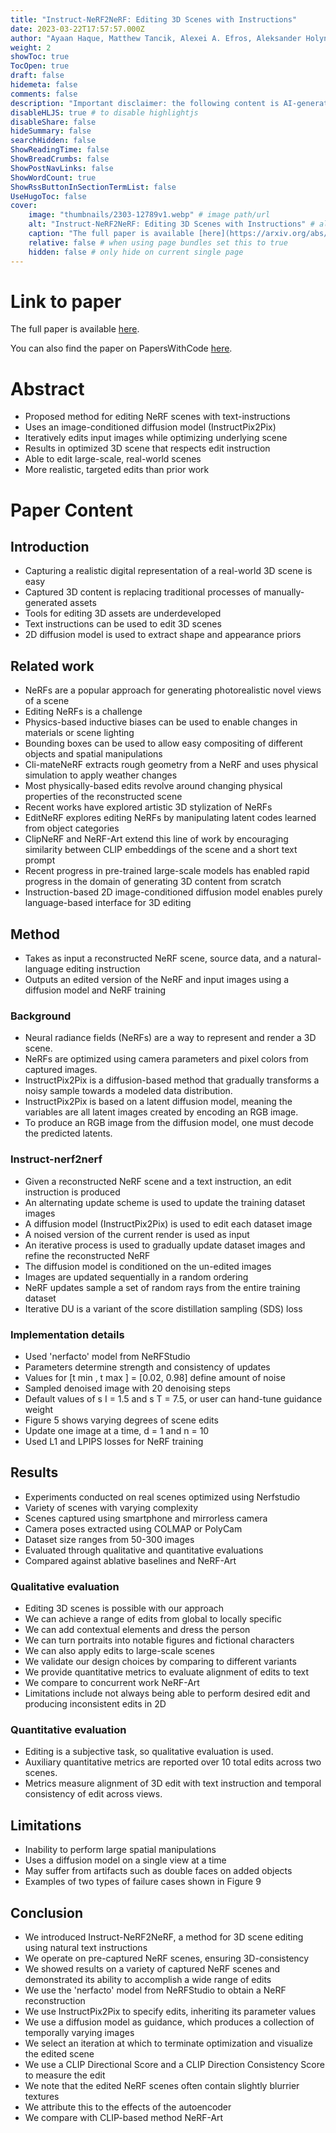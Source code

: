```yaml
---
title: "Instruct-NeRF2NeRF: Editing 3D Scenes with Instructions"
date: 2023-03-22T17:57:57.000Z
author: "Ayaan Haque, Matthew Tancik, Alexei A. Efros, Aleksander Holynski, Angjoo Kanazawa"
weight: 2
showToc: true
TocOpen: true
draft: false
hidemeta: false
comments: false
description: "Important disclaimer: the following content is AI-generated, please make sure to fact check the presented information by reading the full paper."
disableHLJS: true # to disable highlightjs
disableShare: false
hideSummary: false
searchHidden: false
ShowReadingTime: false
ShowBreadCrumbs: false
ShowPostNavLinks: false
ShowWordCount: true
ShowRssButtonInSectionTermList: false
UseHugoToc: false
cover:
    image: "thumbnails/2303-12789v1.webp" # image path/url
    alt: "Instruct-NeRF2NeRF: Editing 3D Scenes with Instructions" # alt text
    caption: "The full paper is available [here](https://arxiv.org/abs/2303.12789)." # display caption under cover
    relative: false # when using page bundles set this to true
    hidden: false # only hide on current single page
---
```


# Link to paper
The full paper is available [here](https://arxiv.org/abs/2303.12789).

You can also find the paper on PapersWithCode [here](https://paperswithcode.com/paper/instruct-nerf2nerf-editing-3d-scenes-with).

# Abstract
- Proposed method for editing NeRF scenes with text-instructions
- Uses an image-conditioned diffusion model (InstructPix2Pix)
- Iteratively edits input images while optimizing underlying scene
- Results in optimized 3D scene that respects edit instruction
- Able to edit large-scale, real-world scenes
- More realistic, targeted edits than prior work

# Paper Content

## Introduction
- Capturing a realistic digital representation of a real-world 3D scene is easy
- Captured 3D content is replacing traditional processes of manually-generated assets
- Tools for editing 3D assets are underdeveloped
- Text instructions can be used to edit 3D scenes
- 2D diffusion model is used to extract shape and appearance priors

## Related work
- NeRFs are a popular approach for generating photorealistic novel views of a scene
- Editing NeRFs is a challenge
- Physics-based inductive biases can be used to enable changes in materials or scene lighting
- Bounding boxes can be used to allow easy compositing of different objects and spatial manipulations
- Cli-mateNeRF extracts rough geometry from a NeRF and uses physical simulation to apply weather changes
- Most physically-based edits revolve around changing physical properties of the reconstructed scene
- Recent works have explored artistic 3D stylization of NeRFs
- EditNeRF explores editing NeRFs by manipulating latent codes learned from object categories
- ClipNeRF and NeRF-Art extend this line of work by encouraging similarity between CLIP embeddings of the scene and a short text prompt
- Recent progress in pre-trained large-scale models has enabled rapid progress in the domain of generating 3D content from scratch
- Instruction-based 2D image-conditioned diffusion model enables purely language-based interface for 3D editing

## Method
- Takes as input a reconstructed NeRF scene, source data, and a natural-language editing instruction
- Outputs an edited version of the NeRF and input images using a diffusion model and NeRF training

### Background
- Neural radiance fields (NeRFs) are a way to represent and render a 3D scene.
- NeRFs are optimized using camera parameters and pixel colors from captured images.
- InstructPix2Pix is a diffusion-based method that gradually transforms a noisy sample towards a modeled data distribution.
- InstructPix2Pix is based on a latent diffusion model, meaning the variables are all latent images created by encoding an RGB image.
- To produce an RGB image from the diffusion model, one must decode the predicted latents.

### Instruct-nerf2nerf
- Given a reconstructed NeRF scene and a text instruction, an edit instruction is produced
- An alternating update scheme is used to update the training dataset images
- A diffusion model (InstructPix2Pix) is used to edit each dataset image
- A noised version of the current render is used as input
- An iterative process is used to gradually update dataset images and refine the reconstructed NeRF
- The diffusion model is conditioned on the un-edited images
- Images are updated sequentially in a random ordering
- NeRF updates sample a set of random rays from the entire training dataset
- Iterative DU is a variant of the score distillation sampling (SDS) loss

### Implementation details
- Used 'nerfacto' model from NeRFStudio
- Parameters determine strength and consistency of updates
- Values for [t min , t max ] = [0.02, 0.98] define amount of noise
- Sampled denoised image with 20 denoising steps
- Default values of s I = 1.5 and s T = 7.5, or user can hand-tune guidance weight
- Figure 5 shows varying degrees of scene edits
- Update one image at a time, d = 1 and n = 10
- Used L1 and LPIPS losses for NeRF training

## Results
- Experiments conducted on real scenes optimized using Nerfstudio
- Variety of scenes with varying complexity
- Scenes captured using smartphone and mirrorless camera
- Camera poses extracted using COLMAP or PolyCam
- Dataset size ranges from 50-300 images
- Evaluated through qualitative and quantitative evaluations
- Compared against ablative baselines and NeRF-Art

### Qualitative evaluation
- Editing 3D scenes is possible with our approach
- We can achieve a range of edits from global to locally specific
- We can add contextual elements and dress the person
- We can turn portraits into notable figures and fictional characters
- We can also apply edits to large-scale scenes
- We validate our design choices by comparing to different variants
- We provide quantitative metrics to evaluate alignment of edits to text
- We compare to concurrent work NeRF-Art
- Limitations include not always being able to perform desired edit and producing inconsistent edits in 2D

### Quantitative evaluation
- Editing is a subjective task, so qualitative evaluation is used.
- Auxiliary quantitative metrics are reported over 10 total edits across two scenes.
- Metrics measure alignment of 3D edit with text instruction and temporal consistency of edit across views.

## Limitations
- Inability to perform large spatial manipulations
- Uses a diffusion model on a single view at a time
- May suffer from artifacts such as double faces on added objects
- Examples of two types of failure cases shown in Figure 9

## Conclusion
- We introduced Instruct-NeRF2NeRF, a method for 3D scene editing using natural text instructions
- We operate on pre-captured NeRF scenes, ensuring 3D-consistency
- We showed results on a variety of captured NeRF scenes and demonstrated its ability to accomplish a wide range of edits
- We use the 'nerfacto' model from NeRFStudio to obtain a NeRF reconstruction
- We use InstructPix2Pix to specify edits, inheriting its parameter values
- We use a diffusion model as guidance, which produces a collection of temporally varying images
- We select an iteration at which to terminate optimization and visualize the edited scene
- We use a CLIP Directional Score and a CLIP Direction Consistency Score to measure the edit
- We note that the edited NeRF scenes often contain slightly blurrier textures
- We attribute this to the effects of the autoencoder
- We compare with CLIP-based method NeRF-Art
